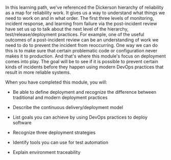 In this learning path, we've referenced the Dickerson hierarchy of
reliability as a map for reliability work. It gives us a way to understand
what things we need to work on and in what order. The first three levels of
monitoring, incident response, and learning from failure via the
post-incident review have set us up to talk about the next level of the
hierarchy, test/release/deployment practices. For example, one of the
useful outcomes of a post-incident review can be an understanding of work
we need to do to prevent the incident from reoccurring. One way we can do
this is to make sure that certain problematic code or configuration never
makes it to production. And that's where this module's focus on deployment
comes into play. The goal will be to see if it is possible to prevent
certain kinds of incidents before they happen using modern DevOps practices
that result in more reliable systems.

When you have completed this module, you will:

-   Be able to define deployment and recognize the difference between
    traditional and modern deployment practices

-   Describe the continuous delivery/deployment model

-   List goals you can achieve by using DevOps practices to deploy software

-   Recognize three deployment strategies

-   Identify tools you can use for test automation

-   Explain environment traceability
